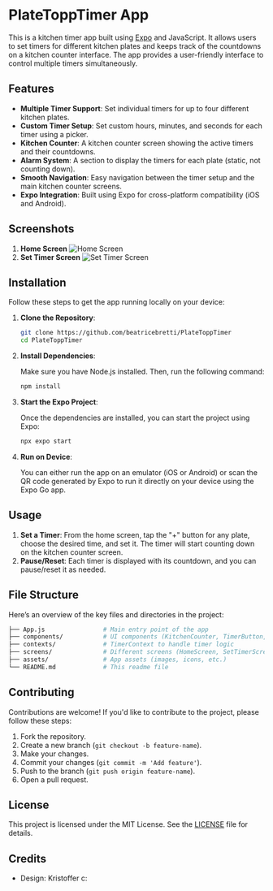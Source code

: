 # PlateToppTimer App

This is a kitchen timer app built using [Expo](https://expo.dev/) and JavaScript. It allows users to set timers for different kitchen plates and keeps track of the countdowns on a kitchen counter interface. The app provides a user-friendly interface to control multiple timers simultaneously.

## Features

- **Multiple Timer Support**: Set individual timers for up to four different kitchen plates.
- **Custom Timer Setup**: Set custom hours, minutes, and seconds for each timer using a picker.
- **Kitchen Counter**: A kitchen counter screen showing the active timers and their countdowns.
- **Alarm System**: A section to display the timers for each plate (static, not counting down).
- **Smooth Navigation**: Easy navigation between the timer setup and the main kitchen counter screens.
- **Expo Integration**: Built using Expo for cross-platform compatibility (iOS and Android).

## Screenshots
1. **Home Screen**
   ![Home Screen](path_to_home_screen_image.png)
2. **Set Timer Screen**
   ![Set Timer Screen](path_to_set_timer_image.png)

## Installation

Follow these steps to get the app running locally on your device:

1. **Clone the Repository**:

   ```bash
   git clone https://github.com/beatricebretti/PlateToppTimer
   cd PlateToppTimer
   ```

2. **Install Dependencies**:

   Make sure you have Node.js installed. Then, run the following command:

   ```bash
   npm install
   ```

3. **Start the Expo Project**:

   Once the dependencies are installed, you can start the project using Expo:

   ```bash
   npx expo start
   ```

4. **Run on Device**:

   You can either run the app on an emulator (iOS or Android) or scan the QR code generated by Expo to run it directly on your device using the Expo Go app.

## Usage

1. **Set a Timer**: From the home screen, tap the "+" button for any plate, choose the desired time, and set it. The timer will start counting down on the kitchen counter screen.
2. **Pause/Reset**: Each timer is displayed with its countdown, and you can pause/reset it as needed.

## File Structure

Here’s an overview of the key files and directories in the project:

```bash
├── App.js                # Main entry point of the app
├── components/           # UI components (KitchenCounter, TimerButton, etc.)
├── contexts/             # TimerContext to handle timer logic
├── screens/              # Different screens (HomeScreen, SetTimerScreen, etc.)
├── assets/               # App assets (images, icons, etc.)
└── README.md             # This readme file
```

## Contributing

Contributions are welcome! If you'd like to contribute to the project, please follow these steps:

1. Fork the repository.
2. Create a new branch (`git checkout -b feature-name`).
3. Make your changes.
4. Commit your changes (`git commit -m 'Add feature'`).
5. Push to the branch (`git push origin feature-name`).
6. Open a pull request.

## License

This project is licensed under the MIT License. See the [LICENSE](LICENSE) file for details.

## Credits

- Design: Kristoffer c:
